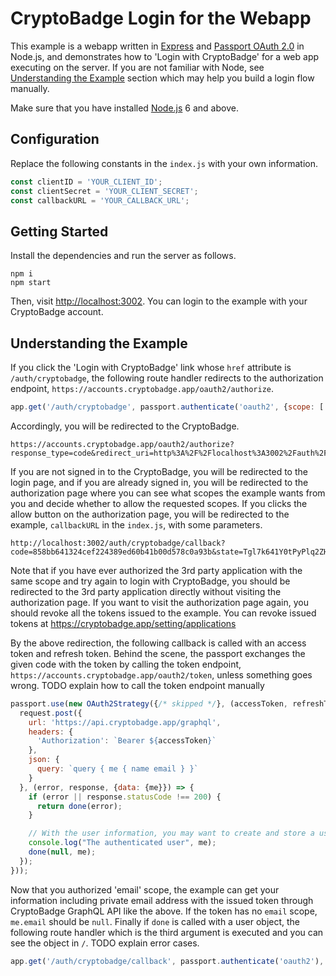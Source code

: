 # CryptoBadge Login for the Webapp

This example is a webapp written in [Express](https://expressjs.com/) and [Passport OAuth 2.0](http://www.passportjs.org/packages/passport-oauth2/) in Node.js, and demonstrates how to 'Login with CryptoBadge' for a web app executing on the server. If you are not familiar with Node, see [Understanding the Example](#understanding-the-example) section which may help you build a login flow manually.

Make sure that you have installed [Node.js](https://nodejs.org/) 6 and above.

## Configuration

Replace the following constants in the `index.js` with your own information. 

```javascript
const clientID = 'YOUR_CLIENT_ID';
const clientSecret = 'YOUR_CLIENT_SECRET';
const callbackURL = 'YOUR_CALLBACK_URL';
```

## Getting Started

Install the dependencies and run the server as follows.

```
npm i
npm start
```

Then, visit [http://localhost:3002](http://localhost:3002). You can login to the example with your CryptoBadge account.

## Understanding the Example

If you click the 'Login with CryptoBadge' link whose `href` attribute is `/auth/cryptobadge`, the following route handler redirects to the authorization endpoint, `https://accounts.cryptobadge.app/oauth2/authorize`.

```javascript
app.get('/auth/cryptobadge', passport.authenticate('oauth2', {scope: ['email']}));
```

Accordingly, you will be redirected to the CryptoBadge.

```
https://accounts.cryptobadge.app/oauth2/authorize?response_type=code&redirect_uri=http%3A%2F%2Flocalhost%3A3002%2Fauth%2Fcryptobadge%2Fcallback&scope=email&state=Tgl7k641Y0tPyPlq2ZHPQHiL&client_id=YOUR_CLIENT_ID 
```

If you are not signed in to the CryptoBadge, you will be redirected to the login page, and if you are already signed in, you will be redirected to the authorization page where you can see what scopes the example wants from you and decide whether to allow the requested scopes. If you clicks the allow button on the authorization page, you will be redirected to the example, `callbackURL` in the `index.js`, with some parameters.

```
http://localhost:3002/auth/cryptobadge/callback?code=858bb641324cef224389ed60b41b00d578c0a93b&state=Tgl7k641Y0tPyPlq2ZHPQHiL
```

Note that if you have ever authorized the 3rd party application with the same scope and try again to login with CryptoBadge, you should be redirected to the 3rd party application directly without visiting the authorization page. If you want to visit the authorization page again, you should revoke all the tokens issued to the example. You can revoke issued tokens at https://cryptobadge.app/setting/applications

By the above redirection, the following callback is called with an access token and refresh token. Behind the scene, the passport exchanges the given code with the token by calling the token endpoint, `https://accounts.cryptobadge.app/oauth2/token`, unless something goes wrong. TODO explain how to call the token endpoint manually

```javascript
passport.use(new OAuth2Strategy({/* skipped */}, (accessToken, refreshToken, params, profile, done) => {
  request.post({
    url: 'https://api.cryptobadge.app/graphql',
    headers: {
      'Authorization': `Bearer ${accessToken}`
    },
    json: {
      query: `query { me { name email } }`
    }
  }, (error, response, {data: {me}}) => {
    if (error || response.statusCode !== 200) {
      return done(error);
    }

    // With the user information, you may want to create and store a user in your database
    console.log("The authenticated user", me);
    done(null, me);
  });
}));
```

Now that you authorized 'email' scope, the example can get your information including private email address with the issued token through CryptoBadge GraphQL API like the above. If the token has no `email` scope, `me.email` should be `null`. Finally if `done` is called with a user object, the following route handler which is the third argument is executed and you can see the object in `/`. TODO explain error cases.

```javascript
app.get('/auth/cryptobadge/callback', passport.authenticate('oauth2'), (req, res) => res.redirect('/'));
```
